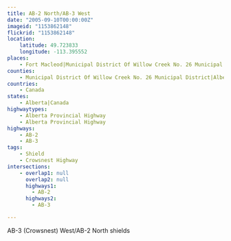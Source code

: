 ```yaml
---
title: AB-2 North/AB-3 West
date: "2005-09-10T00:00:00Z"
imageid: "1153862148"
flickrid: "1153862148"
location:
    latitude: 49.723833
    longitude: -113.395552
places:
    - Fort Macleod|Municipal District Of Willow Creek No. 26 Municipal District|Alberta|Canada
counties:
    - Municipal District Of Willow Creek No. 26 Municipal District|Alberta|Canada
countries:
    - Canada
states:
    - Alberta|Canada
highwaytypes:
    - Alberta Provincial Highway
    - Alberta Provincial Highway
highways:
    - AB-2
    - AB-3
tags:
    - Shield
    - Crowsnest Highway
intersections:
    - overlap1: null
      overlap2: null
      highways1:
        - AB-2
      highways2:
        - AB-3

---
```

AB-3 (Crowsnest) West/AB-2 North shields